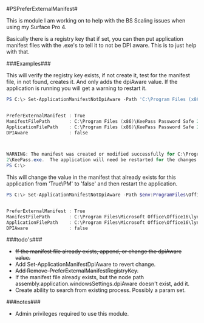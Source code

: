 #PSPreferExternalManifest#

This is module I am working on to help with the BS Scaling issues when using my Surface Pro 4.

Basically there is a registry key that if set, you can then put application manifest files with the .exe's to tell it to not be DPI aware.  This is to just help with that.

###Examples###

This will verify the registry key exists, if not create it, test for the manifest file, in not found, creates it.
And only adds the dpiAware value.  If the application is running you will get a warning to restart it.
```PowerShell
PS C:\> Set-ApplicationManifestNotDpiAware -Path 'C:\Program Files (x86)\KeePass Password Safe 2\KeePass.exe'


PreferExternalManifest : True
ManifestFilePath       : C:\Program Files (x86)\KeePass Password Safe 2\KeePass.exe.manifest
ApplicationFilePath    : C:\Program Files (x86)\KeePass Password Safe 2\KeePass.exe
DPIAware               : false



WARNING: The manifest was created or modified successfully for C:\Program Files (x86)\KeePass Password Safe
2\KeePass.exe.  The application will need be restarted for the changes to take effect.
PS C:\>
```


This will change the value in the manifest that already exists for this application from 'True\PM' to 'false' and then restart the application.
```PowerShell
PS C:\> Set-ApplicationManifestNotDpiAware -Path $env:ProgramFiles\Office\Office16\lync.exe -ForceRestartApplication


PreferExternalManifest : True
ManifestFilePath       : C:\Program Files\Microsoft Office\Office16\lync.exe.manifest
ApplicationFilePath    : C:\Program Files\Microsoft Office\Office16\lync.exe
DPIAware               : false
``` 

###todo's###
* ~~ff the manifest file already exists, append, or change the dpiAware value.~~
* Add Set-ApplicationManifestDpiAware to revert change.
* ~~Add Remove-PreferExternalManifestRegistryKey.~~
* If the manifest file already exists, but the node path assembly.application.windowsSettings.dpiAware doesn't exist, add it.
* Create ability to search from existing process.  Possibly  a param set.


###notes###
* Admin privileges required to use this module.